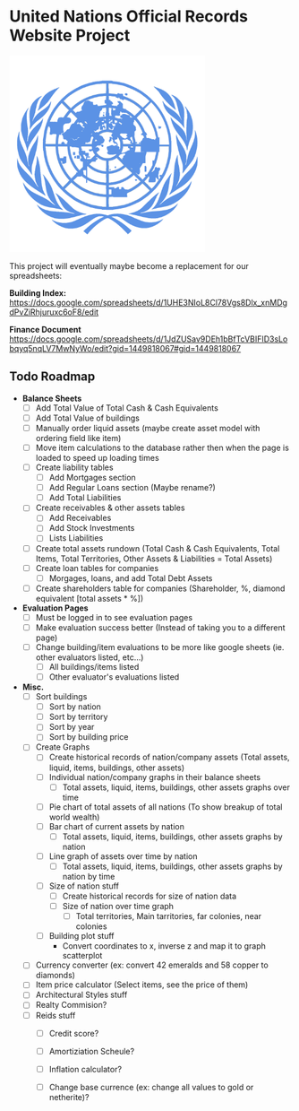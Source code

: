 # **United Nations Official Records Website Project**
<img src="/un_project/un_app/static/images/un_seal.png" alt="UN Seal" width="350"/>

This project will eventually maybe become a replacement for our spreadsheets:

__Building Index:__
https://docs.google.com/spreadsheets/d/1UHE3NIoL8Cl78Vgs8Dlx_xnMDgdPvZiRhjuruxc6oF8/edit

__Finance Document__
https://docs.google.com/spreadsheets/d/1JdZUSav9DEh1bBfTcVBIFID3sLobqyq5nqLV7MwNyWo/edit?gid=1449818067#gid=1449818067


## Todo Roadmap
- **Balance Sheets**
    - [ ] Add Total Value of Total Cash & Cash Equivalents
    - [ ] Add Total Value of buildings
    - [ ] Manually order liquid assets (maybe create asset model with ordering field like item)
    - [ ] Move item calculations to the database rather then when the page is loaded to speed up loading times
    - [ ] Create liability tables
        - [ ] Add Mortgages section
        - [ ] Add Regular Loans section (Maybe rename?)
        - [ ] Add Total Liabilities
    - [ ] Create receivables & other assets tables
        - [ ] Add Receivables
        - [ ] Add Stock Investments
        - [ ] Lists Liabilities
    - [ ] Create total assets rundown (Total Cash & Cash Equivalents, Total Items, Total Territories, Other Assets & Liabilities = Total Assets)
    - [ ] Create loan tables for companies
        - [ ] Morgages, loans, and add Total Debt Assets
    - [ ] Create shareholders table for companies (Shareholder, %, diamond equivalent [total assets * %])
- **Evaluation Pages**
    - [ ] Must be logged in to see evaluation pages
    - [ ] Make evaluation success better (Instead of taking you to a different page)
    - [ ] Change building/item evaluations to be more like google sheets (ie. other evaluators listed, etc…)
        - [ ] All buildings/items listed
        - [ ] Other evaluator's evaluations listed
- **Misc.**
    - [ ] Sort buildings
        - [ ] Sort by nation
        - [ ] Sort by territory
        - [ ] Sort by year
        - [ ] Sort by building price
    - [ ] Create Graphs
        - [ ] Create historical records of nation/company assets (Total assets, liquid, items, buildings, other assets)
        - [ ] Individual nation/company graphs in their balance sheets
            - [ ] Total assets, liquid, items, buildings, other assets graphs over time
        - [ ] Pie chart of total assets of all nations (To show breakup of total world wealth)
        - [ ] Bar chart of current assets by nation 
            - [ ] Total assets, liquid, items, buildings, other assets graphs by nation
        - [ ] Line graph of assets over time by nation
            - [ ] Total assets, liquid, items, buildings, other assets graphs by nation by time
        - [ ] Size of nation stuff
            - [ ] Create historical records for size of nation data
            - [ ] Size of nation over time graph
                - [ ] Total territories, Main tarritories, far colonies, near colonies
        - [ ] Building plot stuff
            - Convert coordinates to x, inverse z and map it to  graph scatterplot
    - [ ] Currency converter (ex: convert 42 emeralds and 58 copper to diamonds)
    - [ ] Item price calculator (Select items, see the price of them)
    - [ ] Architectural Styles stuff
    - [ ] Realty Commision?
    - [ ] Reids stuff
        - [ ] Credit score?
        - [ ] Amortiziation Scheule?
        - [ ] Inflation calculator?
        - [ ] Change base currence (ex: change all values to gold or netherite)?
    
